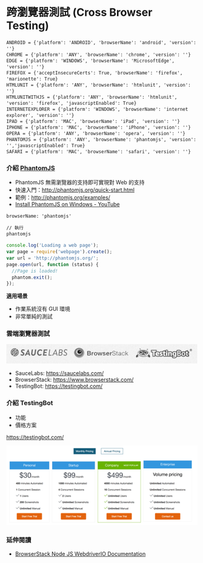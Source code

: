 #  跨瀏覽器測試 (Cross Browser Testing)

```
ANDROID = {'platform': 'ANDROID', 'browserName': 'android', 'version': ''}
CHROME = {'platform': 'ANY', 'browserName': 'chrome', 'version': ''}
EDGE = {'platform': 'WINDOWS', 'browserName': 'MicrosoftEdge', 'version': ''}
FIREFOX = {'acceptInsecureCerts': True, 'browserName': 'firefox', 'marionette': True}
HTMLUNIT = {'platform': 'ANY', 'browserName': 'htmlunit', 'version': ''}
HTMLUNITWITHJS = {'platform': 'ANY', 'browserName': 'htmlunit', 'version': 'firefox', 'javascriptEnabled': True}
INTERNETEXPLORER = {'platform': 'WINDOWS', 'browserName': 'internet explorer', 'version': ''}
IPAD = {'platform': 'MAC', 'browserName': 'iPad', 'version': ''}
IPHONE = {'platform': 'MAC', 'browserName': 'iPhone', 'version': ''}
OPERA = {'platform': 'ANY', 'browserName': 'opera', 'version': ''}
PHANTOMJS = {'platform': 'ANY', 'browserName': 'phantomjs', 'version': '','javascriptEnabled': True}
SAFARI = {'platform': 'MAC', 'browserName': 'safari', 'version': ''}
```

### 介紹 [PhantomJS](<http://phantomjs.org/>)

* PhantomJS 無需瀏覽器的支持即可實現對 Web 的支持
* 快速入門：<http://phantomjs.org/quick-start.html>
* 範例：<http://phantomjs.org/examples/>
* [Install PhantomJS on Windows - YouTube](https://www.youtube.com/watch?v=L8Lw53MjDdY)

```
browserName: 'phantomjs'
```

```
// 執行
phantomjs
```

```js
console.log('Loading a web page');
var page = require('webpage').create();
var url = 'http://phantomjs.org/';
page.open(url, function (status) {
  //Page is loaded!
  phantom.exit();
});
```
**適用場景**

* 作業系統沒有 GUI 環境
* 非常單純的測試

### 雲端瀏覽器測試

![](assets/cross-browser-testing.png)

* SauceLabs: <https://saucelabs.com/>
* BrowserStack: <https://www.browserstack.com/>
* TestingBot: <https://testingbot.com/>

### 介紹 TestingBot

* 功能
* 價格方案

<https://testingbot.com/>

![](assets/price.png)


### 延伸閱讀

* [BrowserStack Node JS WebdriverIO Documentation](https://www.browserstack.com/automate/webdriverio)
